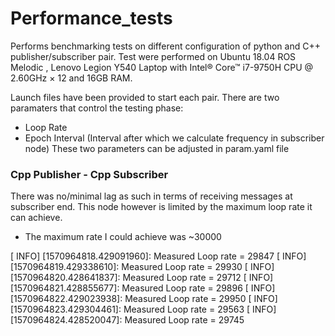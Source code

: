 # Performance_tests
Performs benchmarking tests on different configuration of python and C++ publisher/subscriber pair.
Test were performed on Ubuntu 18.04 ROS Melodic , Lenovo Legion Y540 Laptop with Intel® Core™ i7-9750H CPU @ 2.60GHz × 12 and 16GB RAM.

Launch files have been provided to start each pair.
There are two paramaters that control the testing phase:
- Loop Rate
- Epoch Interval (Interval after which we calculate frequency in subscriber node)
These two parameters can be adjusted in param.yaml file

### Cpp Publisher - Cpp Subscriber
There was no/minimal lag as such in terms of receiving messages at subscriber end. This node however is limited by the maximum 
loop rate it can achieve. 
- The maximum rate I could achieve was ~30000

[ INFO] [1570964818.429091960]: Measured Loop rate = 29847
[ INFO] [1570964819.429338610]: Measured Loop rate = 29930
[ INFO] [1570964820.428641837]: Measured Loop rate = 29712
[ INFO] [1570964821.428855677]: Measured Loop rate = 29896
[ INFO] [1570964822.429023938]: Measured Loop rate = 29950
[ INFO] [1570964823.429304461]: Measured Loop rate = 29563
[ INFO] [1570964824.428520047]: Measured Loop rate = 29745




